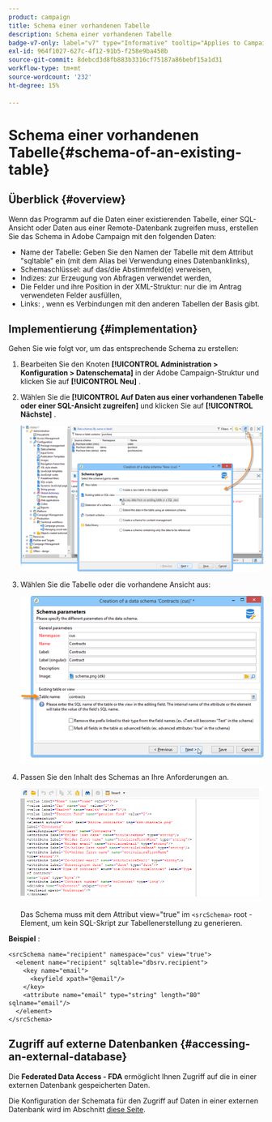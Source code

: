 ```yaml
---
product: campaign
title: Schema einer vorhandenen Tabelle
description: Schema einer vorhandenen Tabelle
badge-v7-only: label="v7" type="Informative" tooltip="Applies to Campaign Classic v7 only"
exl-id: 964f1027-627c-4f12-91b5-f258e9ba458b
source-git-commit: 8debcd3d8fb883b3316cf75187a86bebf15a1d31
workflow-type: tm+mt
source-wordcount: '232'
ht-degree: 15%

---
```


# Schema einer vorhandenen Tabelle{#schema-of-an-existing-table}

## Überblick {#overview}

Wenn das Programm auf die Daten einer existierenden Tabelle, einer SQL-Ansicht oder Daten aus einer Remote-Datenbank zugreifen muss, erstellen Sie das Schema in Adobe Campaign mit den folgenden Daten:

* Name der Tabelle: Geben Sie den Namen der Tabelle mit dem Attribut &quot;sqltable&quot; ein (mit dem Alias bei Verwendung eines Datenbanklinks),
* Schemaschlüssel: auf das/die Abstimmfeld(e) verweisen,
* Indizes: zur Erzeugung von Abfragen verwendet werden,
* Die Felder und ihre Position in der XML-Struktur: nur die im Antrag verwendeten Felder ausfüllen,
* Links: , wenn es Verbindungen mit den anderen Tabellen der Basis gibt.

## Implementierung {#implementation}

Gehen Sie wie folgt vor, um das entsprechende Schema zu erstellen:

1. Bearbeiten Sie den Knoten **[!UICONTROL Administration > Konfiguration > Datenschemata]** in der Adobe Campaign-Struktur und klicken Sie auf **[!UICONTROL Neu]** .
1. Wählen Sie die **[!UICONTROL Auf Daten aus einer vorhandenen Tabelle oder einer SQL-Ansicht zugreifen]** und klicken Sie auf **[!UICONTROL Nächste]** .

   ![](assets/s_ncs_configuration_extand_a_schema.png)

1. Wählen Sie die Tabelle oder die vorhandene Ansicht aus:

   ![](assets/s_ncs_configuration_select_table.png)

1. Passen Sie den Inhalt des Schemas an Ihre Anforderungen an.

   ![](assets/s_ncs_configuration_view_create_schema.png)

   Das Schema muss mit dem Attribut view=&quot;true&quot; im `<srcSchema>` root -Element, um kein SQL-Skript zur Tabellenerstellung zu generieren.

**Beispiel** :

```
<srcSchema name="recipient" namespace="cus" view="true">
  <element name="recipient" sqltable="dbsrv.recipient">
    <key name="email">
      <keyfield xpath="@email"/>
    </key>   
    <attribute name="email" type="string" length="80" sqlname="email"/>
  </element>
</srcSchema>
```

## Zugriff auf externe Datenbanken {#accessing-an-external-database}

Die **Federated Data Access - FDA** ermöglicht Ihnen Zugriff auf die in einer externen Datenbank gespeicherten Daten.

Die Konfiguration der Schemata für den Zugriff auf Daten in einer externen Datenbank wird im Abschnitt [diese Seite](../../installation/using/creating-data-schema.md).
